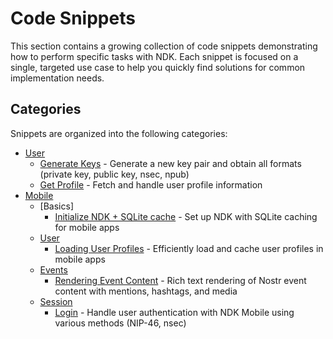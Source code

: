 # Code Snippets

This section contains a growing collection of code snippets demonstrating how to perform specific tasks with NDK. Each snippet is focused on a single, targeted use case to help you quickly find solutions for common implementation needs.

## Categories

Snippets are organized into the following categories:

- [User](./user/)
    - [Generate Keys](./user/generate-keys.md) - Generate a new key pair and obtain all formats (private key, public key, nsec, npub)
    - [Get Profile](./user/get-profile.md) - Fetch and handle user profile information
- [Mobile](./mobile/)
    - [Basics]
        - [Initialize NDK + SQLite cache](./mobile/ndk/initializing-ndk.md) - Set up NDK with SQLite caching for mobile apps
    - [User](./mobile/user/)
        - [Loading User Profiles](./mobile/user/loading-user-profiles.md) - Efficiently load and cache user profiles in mobile apps
    - [Events](./mobile/events/)
        - [Rendering Event Content](./mobile/events/rendering-event-content.md) - Rich text rendering of Nostr event content with mentions, hashtags, and media
    - [Session](./mobile/session/)
        - [Login](./mobile/session/login.md) - Handle user authentication with NDK Mobile using various methods (NIP-46, nsec)

